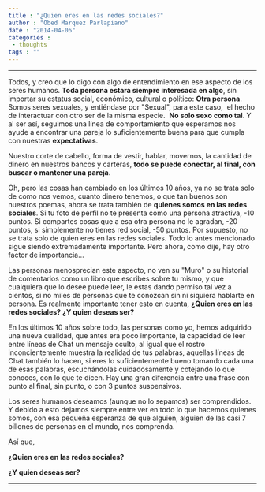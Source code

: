 ```yaml
---
title : "¿Quien eres en las redes sociales?"
author : "Obed Marquez Parlapiano"
date : "2014-04-06"
categories : 
 - thoughts
tags : ""
---
```


* * *

Todos, y creo que lo digo con algo de entendimiento en ese aspecto de los seres humanos. **Toda persona estará siempre interesada en algo**, sin importar su estatus social, económico, cultural o político: **Otra persona**. Somos seres sexuales, y entiéndase por "Sexual", para este caso,  el hecho de interactuar con otro ser de la misma especie.  **No solo sexo como tal**. Y al ser así, seguimos una línea de comportamiento que esperamos nos ayude a encontrar una pareja lo suficientemente buena para que cumpla con nuestras **expectativas**.

Nuestro corte de cabello, forma de vestir, hablar, movernos, la cantidad de dinero en nuestros bancos y carteras, **todo se puede conectar, al final, con buscar o mantener una pareja.**

Oh, pero las cosas han cambiado en los últimos 10 años, ya no se trata solo de como nos vemos, cuanto dinero tenemos, o que tan buenos son nuestros poemas, ahora se trata también de **quienes somos en las redes sociales**. Si tu foto de perfil no te presenta como una persona atractiva, -10 puntos. Si compartes cosas que a esa otra persona no le agradan, -20 puntos, si simplemente no tienes red social, -50 puntos. Por supuesto, no se trata solo de quien eres en las redes sociales. Todo lo antes mencionado sigue siendo extremadamente importante. Pero ahora, como dije, hay otro factor de importancia...

Las personas menosprecian este aspecto, no ven su "Muro" o su historial de comentarios como un libro que escribes sobre tu mismo, y que cualquiera que lo desee puede leer, le estas dando permiso tal vez a cientos, si no miles de personas que te conozcan sin ni siquiera hablarte en persona. Es realmente importante tener esto en cuenta, **¿Quien eres en las redes sociales? ¿Y quien deseas ser?**

En los últimos 10 años sobre todo, las personas como yo, hemos adquirido una nueva cualidad, que antes era poco importante, la capacidad de leer entre líneas de Chat un mensaje oculto, al igual que el rostro inconcientemente muestra la realidad de tus palabras, aquellas líneas de Chat también lo hacen, si eres lo suficientemente bueno tomando cada una de esas palabras, escuchándolas cuidadosamente y cotejando lo que conoces, con lo que te dicen. Hay una gran diferencia entre una frase con punto al final, sin punto, o con 3 puntos suspensivos.

Los seres humanos deseamos (aunque no lo sepamos) ser comprendidos. Y debido a esto dejamos siempre entre ver en todo lo que hacemos quienes somos, con esa pequeña esperanza de que alguien, alguien de las casi 7 billones de personas en el mundo, nos comprenda.

Así que,

**¿Quien eres en las redes sociales?**

**¿Y quien deseas ser?**

* * *
